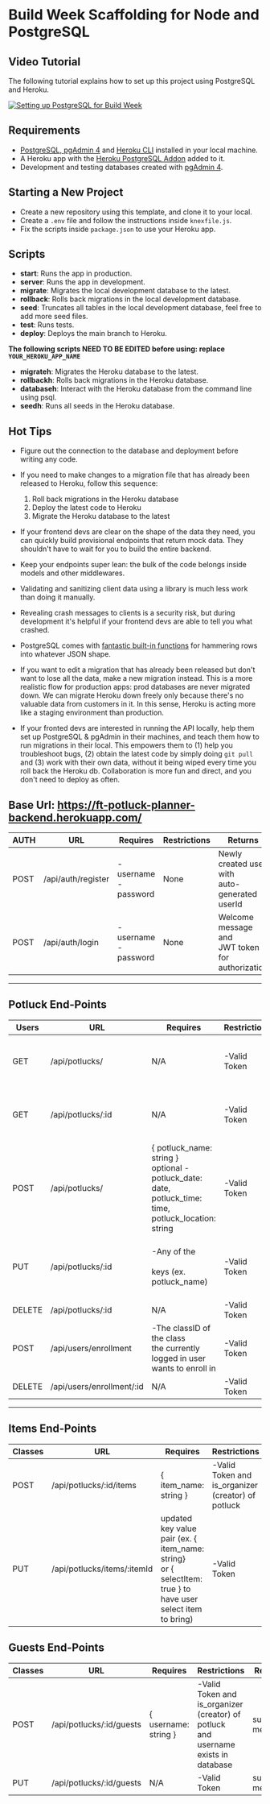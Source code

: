 # Build Week Scaffolding for Node and PostgreSQL

## Video Tutorial

The following tutorial explains how to set up this project using PostgreSQL and Heroku.

[![Setting up PostgreSQL for Build Week](https://img.youtube.com/vi/kTO_tf4L23I/maxresdefault.jpg)](https://www.youtube.com/watch?v=kTO_tf4L23I)

## Requirements

- [PostgreSQL, pgAdmin 4](https://www.postgresql.org/download/) and [Heroku CLI](https://devcenter.heroku.com/articles/heroku-cli) installed in your local machine.
- A Heroku app with the [Heroku PostgreSQL Addon](https://devcenter.heroku.com/articles/heroku-postgresql#provisioning-heroku-postgres) added to it.
- Development and testing databases created with [pgAdmin 4](https://www.pgadmin.org/docs/pgadmin4/4.29/database_dialog.html).

## Starting a New Project

- Create a new repository using this template, and clone it to your local.
- Create a `.env` file and follow the instructions inside `knexfile.js`.
- Fix the scripts inside `package.json` to use your Heroku app.

## Scripts

- **start**: Runs the app in production.
- **server**: Runs the app in development.
- **migrate**: Migrates the local development database to the latest.
- **rollback**: Rolls back migrations in the local development database.
- **seed**: Truncates all tables in the local development database, feel free to add more seed files.
- **test**: Runs tests.
- **deploy**: Deploys the main branch to Heroku.

**The following scripts NEED TO BE EDITED before using: replace `YOUR_HEROKU_APP_NAME`**

- **migrateh**: Migrates the Heroku database to the latest.
- **rollbackh**: Rolls back migrations in the Heroku database.
- **databaseh**: Interact with the Heroku database from the command line using psql.
- **seedh**: Runs all seeds in the Heroku database.

## Hot Tips

- Figure out the connection to the database and deployment before writing any code.

- If you need to make changes to a migration file that has already been released to Heroku, follow this sequence:

  1. Roll back migrations in the Heroku database
  2. Deploy the latest code to Heroku
  3. Migrate the Heroku database to the latest

- If your frontend devs are clear on the shape of the data they need, you can quickly build provisional endpoints that return mock data. They shouldn't have to wait for you to build the entire backend.

- Keep your endpoints super lean: the bulk of the code belongs inside models and other middlewares.

- Validating and sanitizing client data using a library is much less work than doing it manually.

- Revealing crash messages to clients is a security risk, but during development it's helpful if your frontend devs are able to tell you what crashed.

- PostgreSQL comes with [fantastic built-in functions](https://hashrocket.com/blog/posts/faster-json-generation-with-postgresql) for hammering rows into whatever JSON shape.

- If you want to edit a migration that has already been released but don't want to lose all the data, make a new migration instead. This is a more realistic flow for production apps: prod databases are never migrated down. We can migrate Heroku down freely only because there's no valuable data from customers in it. In this sense, Heroku is acting more like a staging environment than production.

- If your fronted devs are interested in running the API locally, help them set up PostgreSQL & pgAdmin in their machines, and teach them how to run migrations in their local. This empowers them to (1) help you troubleshoot bugs, (2) obtain the latest code by simply doing `git pull` and (3) work with their own data, without it being wiped every time you roll back the Heroku db. Collaboration is more fun and direct, and you don't need to deploy as often.


## Base Url: https://ft-potluck-planner-backend.herokuapp.com/
| AUTH | URL                | Requires                                  | Restrictions | Returns                                                 |
|------|--------------------|-------------------------------------------|--------------|---------------------------------------------------------|
| POST | /api/auth/register | -username<br>-password                    | None         | Newly created user with <br>auto-generated userId       |
| POST | /api/auth/login    | -username<br>-password                    | None         | Welcome message and <br>JWT token for authorization     |
---
## Potluck End-Points
| Users  | URL                       | Requires                                                                        | Restrictions | Returns                                               |
|--------|---------------------------|---------------------------------------------------------------------------------|--------------|-------------------------------------------------------|
| GET    | /api/potlucks/            | N/A                                                                             | -Valid Token | Object Array of all potlucks <br> including items and guests
| GET    | /api/potlucks/:id         | N/A                                                                             | -Valid Token | Individual potluck object<br>including items and guests|
| POST   | /api/potlucks/            | { potluck_name: string }<br> optional -<br> potluck_date: date,<br> potluck_time: time,<br> potluck_location: string| -Valid Token | Object of newly<br>created potluck|
| PUT    | /api/potlucks/:id         | -Any of the<br><br>keys (ex. potluck_name)                                      | -Valid Token | Single object of updated potluck<br>including items and guests|
| DELETE | /api/potlucks/:id         | N/A                                                                             | -Valid Token | Deleted potluck                                       |
| POST   | /api/users/enrollment     | -The classID of the class<br>the currently logged in user<br>wants to enroll in | -Valid Token | Success/Error message                                 |
| DELETE | /api/users/enrollment/:id | N/A                                                                             | -Valid Token | Success/Error message                                 |
---
## Items End-Points
| Classes | URL                          | Requires                                 | Restrictions                            | Returns                                                         |
|---------|------------------------------|------------------------------------------|-----------------------------------------|-----------------------------------------------------------------|
| POST    | /api/potlucks/:id/items      | { item_name: string }                    | -Valid Token and<br>is_organizer (creator) of potluck| item_id and item_name                              |
| PUT     | /api/potlucks/items/:itemId  | updated key value pair (ex. { item_name: string}<br>or { selectItem: true } to have user select item to bring)| -Valid Token | updated item          |

## Guests End-Points
| Classes | URL                          | Requires                                 | Restrictions                            | Returns                                                         |
|---------|------------------------------|------------------------------------------|-----------------------------------------|-----------------------------------------------------------------|
| POST    | /api/potlucks/:id/guests     | { username: string }                     | -Valid Token and<br>is_organizer (creator) of potluck<br> and username exists in database | success message |
| PUT     | /api/potlucks/:id/guests     | N/A                                      | -Valid Token                            | success message                                                 |